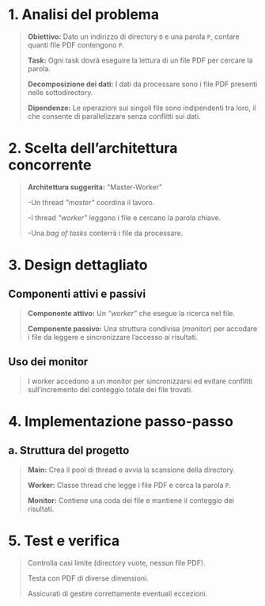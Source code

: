 # 1. Analisi del problema

> **Obiettivo:** Dato un indirizzo di directory `D` e una parola `P`, contare quanti file PDF contengono `P`.
> 
>**Task:** Ogni task dovrà eseguire la lettura di un file PDF per cercare la parola.
> 
>**Decomposizione dei dati:** I dati da processare sono i file PDF presenti nelle sottodirectory.
>
> **Dipendenze:** Le operazioni sui singoli file sono indipendenti tra loro, il che consente di parallelizzare senza conflitti sui dati.


# 2. Scelta dell’architettura concorrente

>**Architettura suggerita:** "Master-Worker"
> 
> -Un thread *"master"* coordina il lavoro.
>
> -I thread *"worker"* leggono i file e cercano la parola chiave.
>
> -Una *bag of tasks* conterrà i file da processare.


# 3. Design dettagliato

## **Componenti attivi e passivi**
> **Componente attivo:** Un *"worker"* che esegue la ricerca nel file.
>
> **Componente passivo:** Una struttura condivisa (*monitor*) per accodare i file da leggere e sincronizzare l’accesso ai risultati.

## **Uso dei monitor**
> I worker accedono a un monitor per sincronizzarsi ed evitare conflitti sull’incremento del conteggio totale dei file trovati.


# 4. Implementazione passo-passo

## **a. Struttura del progetto**
> **Main:** Crea il pool di thread e avvia la scansione della directory.
>
> **Worker:** Classe thread che legge i file PDF e cerca la parola `P`.
>
> **Monitor:** Contiene una coda dei file e mantiene il conteggio dei risultati.


# 5. Test e verifica

> Controlla casi limite (directory vuote, nessun file PDF).
>
> Testa con PDF di diverse dimensioni.
>
> Assicurati di gestire correttamente eventuali eccezioni.
